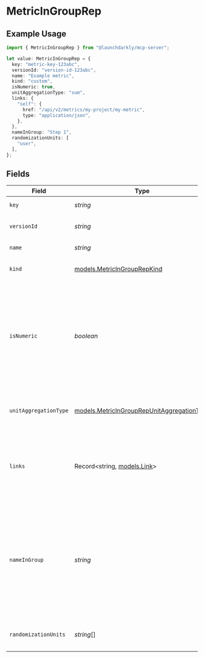 # MetricInGroupRep

## Example Usage

```typescript
import { MetricInGroupRep } from "@launchdarkly/mcp-server";

let value: MetricInGroupRep = {
  key: "metric-key-123abc",
  versionId: "version-id-123abc",
  name: "Example metric",
  kind: "custom",
  isNumeric: true,
  unitAggregationType: "sum",
  links: {
    "self": {
      href: "/api/v2/metrics/my-project/my-metric",
      type: "application/json",
    },
  },
  nameInGroup: "Step 1",
  randomizationUnits: [
    "user",
  ],
};
```

## Fields

| Field                                                                                                                                                                                      | Type                                                                                                                                                                                       | Required                                                                                                                                                                                   | Description                                                                                                                                                                                | Example                                                                                                                                                                                    |
| ------------------------------------------------------------------------------------------------------------------------------------------------------------------------------------------ | ------------------------------------------------------------------------------------------------------------------------------------------------------------------------------------------ | ------------------------------------------------------------------------------------------------------------------------------------------------------------------------------------------ | ------------------------------------------------------------------------------------------------------------------------------------------------------------------------------------------ | ------------------------------------------------------------------------------------------------------------------------------------------------------------------------------------------ |
| `key`                                                                                                                                                                                      | *string*                                                                                                                                                                                   | :heavy_check_mark:                                                                                                                                                                         | The metric key                                                                                                                                                                             | metric-key-123abc                                                                                                                                                                          |
| `versionId`                                                                                                                                                                                | *string*                                                                                                                                                                                   | :heavy_minus_sign:                                                                                                                                                                         | The version ID of the metric                                                                                                                                                               | version-id-123abc                                                                                                                                                                          |
| `name`                                                                                                                                                                                     | *string*                                                                                                                                                                                   | :heavy_check_mark:                                                                                                                                                                         | The metric name                                                                                                                                                                            | Example metric                                                                                                                                                                             |
| `kind`                                                                                                                                                                                     | [models.MetricInGroupRepKind](../models/metricingrouprepkind.md)                                                                                                                           | :heavy_check_mark:                                                                                                                                                                         | The kind of event the metric tracks                                                                                                                                                        | custom                                                                                                                                                                                     |
| `isNumeric`                                                                                                                                                                                | *boolean*                                                                                                                                                                                  | :heavy_minus_sign:                                                                                                                                                                         | For custom metrics, whether to track numeric changes in value against a baseline (<code>true</code>) or to track a conversion when an end user takes an action (<code>false</code>).       | true                                                                                                                                                                                       |
| `unitAggregationType`                                                                                                                                                                      | [models.MetricInGroupRepUnitAggregationType](../models/metricingrouprepunitaggregationtype.md)                                                                                             | :heavy_minus_sign:                                                                                                                                                                         | The type of unit aggregation to use for the metric                                                                                                                                         | sum                                                                                                                                                                                        |
| `links`                                                                                                                                                                                    | Record<string, [models.Link](../models/link.md)>                                                                                                                                           | :heavy_check_mark:                                                                                                                                                                         | The location and content type of related resources                                                                                                                                         | {<br/>"self": {<br/>"href": "/api/v2/metrics/my-project/my-metric",<br/>"type": "application/json"<br/>}<br/>}                                                                             |
| `nameInGroup`                                                                                                                                                                              | *string*                                                                                                                                                                                   | :heavy_minus_sign:                                                                                                                                                                         | Name of the metric when used within the associated metric group. Can be different from the original name of the metric. Required if and only if the metric group is a <code>funnel</code>. | Step 1                                                                                                                                                                                     |
| `randomizationUnits`                                                                                                                                                                       | *string*[]                                                                                                                                                                                 | :heavy_minus_sign:                                                                                                                                                                         | The randomization units for the metric                                                                                                                                                     | [<br/>"user"<br/>]                                                                                                                                                                         |